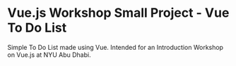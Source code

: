 # Vue.js Workshop Small Project - Vue To Do List

Simple To Do List made using Vue. Intended for an Introduction Workshop on Vue.js at NYU Abu Dhabi.
